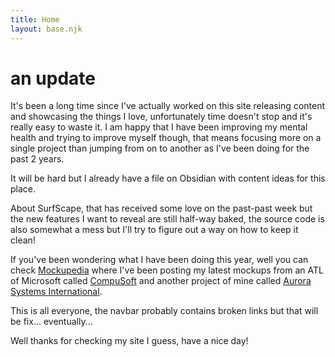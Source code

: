 ```yaml
---
title: Home
layout: base.njk
---
```


# an update

<article>

It's been a long time since I've actually worked on this site releasing content and showcasing the things I love, unfortunately time doesn't stop and it's really easy to waste it. I am happy that I have been improving my mental health and trying to improve myself though, that means focusing more on a single project than jumping from on to another as I've been doing for the past 2 years.

It will be hard but I already have a file on Obsidian with content ideas for this place.

About SurfScape, that has received some love on the past-past week but the new features I want to reveal are still half-way baked, the source code is also somewhat a mess but I'll try to figure out a way on how to keep it clean!

If you've been wondering what I have been doing this year, well you can check [Mockupedia](mockupedia.miraheze.org/wiki/Main_Page) where I've been posting my latest mockups from an ATL of Microsoft called [CompuSoft](mockupedia.miraheze.org/wiki/CompuSoft) and another project of mine called [Aurora Systems International](mockupedia.miraheze.org/wiki/Aurora_Systems_International).

This is all everyone, the navbar probably contains broken links but that will be fix... eventually...

Well thanks for checking my site I guess, have a nice day!

</article>
